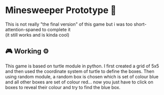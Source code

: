 # Minesweeper Prototype 🐢
This is not really "the final version" of this game but i was too short-attention-spaned to complete it <br/>(it still works and is kinda cool)

## 🎮 Working ⚙️
This game is based on turtle module in python. I first created a grid of 5x5 and then used the coordinate system of turtle to define the boxes. Then using random module, a random box is chosen which is set of colour blue and all other boxes are set of colour red... now you just have to click on boxes to reveal their colour and try to find the blue box.
